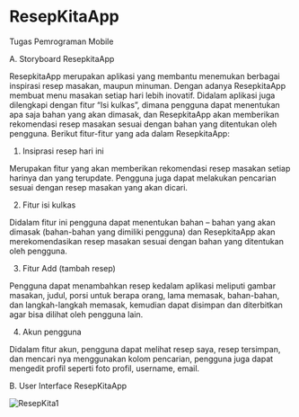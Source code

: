# ResepKitaApp
Tugas Pemrograman Mobile


A. Storyboard ResepkitaApp

ResepkitaApp merupakan aplikasi yang membantu menemukan berbagai inspirasi resep masakan, maupun minuman. Dengan adanya ResepkitaApp membuat menu masakan setiap hari lebih inovatif. Didalam aplikasi juga dilengkapi dengan fitur “Isi kulkas”, dimana pengguna dapat menentukan apa saja bahan yang akan dimasak, dan ResepkitaApp akan memberikan rekomendasi resep masakan sesuai dengan bahan yang ditentukan oleh pengguna. Berikut fitur-fitur yang ada dalam ResepkitaApp:

1. Insiprasi resep hari ini

Merupakan fitur yang akan memberikan rekomendasi resep masakan setiap harinya dan yang terupdate. Pengguna juga dapat melakukan pencarian sesuai dengan resep masakan yang akan dicari.

2. Fitur isi kulkas

Didalam fitur ini pengguna dapat menentukan bahan – bahan yang akan dimasak (bahan-bahan yang dimiliki pengguna) dan ResepkitaApp akan merekomendasikan resep masakan sesuai dengan bahan yang ditentukan oleh pengguna.

3. Fitur Add (tambah resep)

Pengguna dapat menambahkan resep kedalam aplikasi meliputi gambar masakan, judul, porsi untuk berapa orang, lama memasak, bahan-bahan, dan langkah-langkah memasak, kemudian dapat disimpan dan diterbitkan agar bisa dilihat oleh pengguna lain.

4. Akun pengguna

Didalam fitur akun, pengguna dapat melihat resep saya, resep tersimpan, dan mencari nya menggunakan kolom pencarian, pengguna juga dapat mengedit profil seperti foto profil, username, email.

B. User Interface ResepKitaApp

![ResepKita1](https://github.com/DeniLuqmantoro/ResepKitaApp/assets/101716699/0460cce9-adac-44eb-a1ec-48214a94d7fb)
